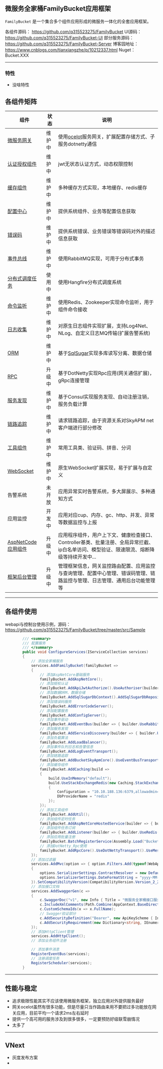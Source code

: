 ﻿## 微服务全家桶FamilyBucket应用框架
`FamilyBucket` 是一个集合多个组件应用形成的微服务一体化的全套应用框架。  

各组件源码： https://github.com/q315523275/FamilyBucket 
UI源码： https://github.com/q315523275/FamilyBucket-UI 
部分服务源码： https://github.com/q315523275/FamilyBucket-Server 
博客园地址： https://www.cnblogs.com/tianxiangzhe/p/10212337.html 
Nuget： Bucket.XXX  

---
### 特性
* 没啥特性

## 各组件矩阵

|     组件             |   状态   |          说明                    |
| ------------ | ------------ | ------------ |
| [微服务网关](https://github.com/q315523275/FamilyBucket/tree/master/src/ApiGateway "微服务网关")  |  维护中  | 使用[ocelot](https://github.com/ThreeMammals/Ocelot "ocelot")服务网关，扩展配置存储方式、子服务dotnetty通信  |
| [认证授权组件](https://github.com/q315523275/FamilyBucket/tree/master/src/Authorize "认证授权")  |  维护中  |  jwt无状态认证方式，动态权限控制  |
| [缓存组件](https://github.com/q315523275/FamilyBucket/tree/master/src/Cache "缓存组件") | 维护中  | 多种缓存方式实现，本地缓存、redis缓存  |
| [配置中心](https://github.com/q315523275/FamilyBucket/tree/master/src/Config "配置中心")  | 维护中  | 提供系统组件、业务等配置信息获取  |
| [错误码](https://github.com/q315523275/FamilyBucket/tree/master/src/ErrorCode "错误码")  | 维护中  | 提供系统错误、业务错误等错误码对外的描述信息获取  |
| [事件总线](https://github.com/q315523275/FamilyBucket/tree/master/src/EventBus "事件总线")  | 维护中  | 使用RabbitMQ实现，可用于分布式事务  |
| [分布式调度任务](https://github.com/q315523275/FamilyBucket/tree/master/src/HangFire/Bucket.HangFire.Server "分布式调度任务")  | 使用中  | 使用Hangfire分布式调度系统  |
| [命令监听](https://github.com/q315523275/FamilyBucket/tree/master/src/Listener "组件监听")  | 维护中  | 使用Redis、Zookeeper实现命令监听，用于组件命令接收  |
| [日志收集](https://github.com/q315523275/FamilyBucket/tree/master/src/Logging "日志收集")  | 维护中  | 对原生日志组件实现扩展，支持Log4Net、NLog、自定义日志MQ传输(扩展告警系统)  |
| [ORM](https://github.com/q315523275/FamilyBucket/tree/master/src/ORM "ORM")  | 维护中  | 基于[SqlSugar](https://github.com/sunkaixuan/SqlSugar "SqlSugar")实现多库读写分离、数据仓储  |
| [RPC](https://github.com/q315523275/FamilyBucket/tree/master/src/Rpc "RPC")  | 升级中  | 基于DotNetty实现Rpc应用(网关通信扩展)，gRpc连接管理  |
| [服务发现](https://github.com/q315523275/FamilyBucket/tree/master/src/ServiceDiscovery "服务发现")  | 维护中  | 基于Consul实现服务发现、自动注册注销，服务负载计算  |
| [链路追踪](https://github.com/q315523275/FamilyBucket/tree/master/src/SkyAPM "链路追踪") | 维护中 | 请求链路追踪，由于资源关系对SkyAPM net客户端进行部分修改 |
| [工具组件](https://github.com/q315523275/FamilyBucket/tree/master/src/Utility "工具组件") | 维护中 | 常用工具类、验证码、拼音、分词 |
| [WebSocket](https://github.com/q315523275/FamilyBucket/tree/master/src/WebSocket "WebSocket") | 维护中 | 原生WebSocket扩展实现，易于扩展与自定义 |
| 告警系统 |未开放| 应用异常实时告警系统，多大屏展示、多种通知方式 |
| 应用监控 | 开发中 | 应用对应cup、内存、gc、http、并发、异常等数据监控与上报 |
| [AspNetCode应用组件](https://github.com/q315523275/FamilyBucket/tree/master/src/AspNetCore/Bucket.AspNetCore "AspNetCode") |升级中|应用程序组件，用户上下文、健康检查接口、Controller基类、批量注册、全局异常拦截、ip白名单访问、模型验证、限速限流、熔断降级等持续开发中...|
| [框架后台管理](https://github.com/q315523275/FamilyBucket-Server "框架管理")|升级中|管理框架信息，网关监控路由配置、应用监控与查询管理、配置中心管理、错误码管理、链路监控与管理、日志管理、通用后台功能管理等|

---
## 各组件使用
webapi与控制台使用示例，源码： https://github.com/q315523275/FamilyBucket/tree/master/src/Sample

```csharp
        /// <summary>
        /// 配置服务
        /// </summary>
        public void ConfigureServices(IServiceCollection services)
        {
            // 添加全家桶服务
            services.AddFamilyBucket(familyBucket =>
            {
                // 添加AspNetCore基础服务
                familyBucket.AddAspNetCore();
                // 添加授权认证
                familyBucket.AddApiJwtAuthorize().UseAuthoriser(builder => { builder.UseMySqlAuthorize(); });
                // 添加数据ORM、数据仓储
                familyBucket.AddSqlSugarDbContext().AddSqlSugarDbRepository();
                // 添加错误码服务
                familyBucket.AddErrorCodeServer();
                // 添加配置服务
                familyBucket.AddConfigServer();
                // 添加事件驱动
                familyBucket.AddEventBus(builder => { builder.UseRabbitMQ(); });
                // 添加服务发现
                familyBucket.AddServiceDiscovery(builder => { builder.UseConsul(); });
                // 添加负载算法
                familyBucket.AddLoadBalancer();
                // 添加事件队列日志和告警信息
                familyBucket.AddLogEventTransport();
                // 添加链路追踪
                familyBucket.AddBucketSkyApmCore().UseEventBusTransport();
                // 添加缓存组件
                familyBucket.AddCaching(build =>
                {
                    build.UseInMemory("default");
                    build.UseStackExchangeRedis(new Caching.StackExchangeRedis.Abstractions.StackExchangeRedisOption
                    {
                        Configuration = "10.10.188.136:6379,allowadmin=true",
                        DbProviderName = "redis"
                    });
                });
                // 添加工具组件
                familyBucket.AddUtil();
                // 添加组件定时任务
                familyBucket.AddAspNetCoreHostedService(builder => { builder.AddConfig().AddErrorCode().AddAuthorize(); });
                // 添加组件任务订阅
                familyBucket.AddListener(builder => { builder.UseRedis().AddAuthorize().AddConfig().AddErrorCode(); }); // builder.UseZookeeper();
                // 添加应用批量注册
                familyBucket.BatchRegisterService(Assembly.Load("Bucket.Demo.Repository"), "Repository", ServiceLifetime.Scoped);
                // 添加DotNetty_Rpc使用
                familyBucket.AddRpcCore().UseDotNettyTransport().UseMessagePackCodec().AddClientRuntime().AddServiceProxy(); //.UseProtoBufferCodec()
            });
            // 添加过滤器
            services.AddMvc(option => { option.Filters.Add(typeof(WebApiActionFilterAttribute)); }).AddJsonOptions(options =>
            {
                options.SerializerSettings.ContractResolver = new DefaultContractResolver();
                options.SerializerSettings.DateFormatString = "yyyy-MM-dd HH:mm:ss.fff";
            }).SetCompatibilityVersion(CompatibilityVersion.Version_2_2);
            // 添加接口文档
            services.AddSwaggerGen(c =>
            {
                c.SwaggerDoc("v1", new Info { Title = "微服务全家桶接口服务", Version = "v1" });
                c.IncludeXmlComments(Path.Combine(AppContext.BaseDirectory, "Bucket.WebApi.xml"));
                c.CustomSchemaIds(x => x.FullName);
                // Swagger验证部分
                c.AddSecurityDefinition("Bearer", new ApiKeyScheme { In = "header", Description = "请输入带有Bearer的Token", Name = "Authorization", Type = "apiKey" });
                c.AddSecurityRequirement(new Dictionary<string, IEnumerable<string>> { { "Bearer", Enumerable.Empty<string>() } });
            });
            // 添加HttpClient管理
            services.AddHttpClient();
            // 添加业务组件注册

            // 添加事件消息
            RegisterEventBus(services);
            // 注册调度任务
            RegisterScheduler(services);
        }
```


---
## 性能与稳定
* 追求极限性能其实不应该使用微服务框架，独立应用对外提供服务最好
* 网关ocelot虽然有很多功能，但是尽量只当作路由来用不要把过多功能放在网关应用，目前平均一个请求2ms左右延时
* 提供一个高可用的服务涉及到很多很多，一定要预防好级联雪崩情况
* 太多了

---
## VNext
* 灰度发布方案
* 
